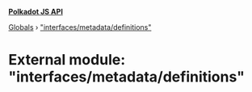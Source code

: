 **[Polkadot JS API](../README.md)**

[Globals](../globals.md) › ["interfaces/metadata/definitions"](_interfaces_metadata_definitions_.md)

# External module: "interfaces/metadata/definitions"